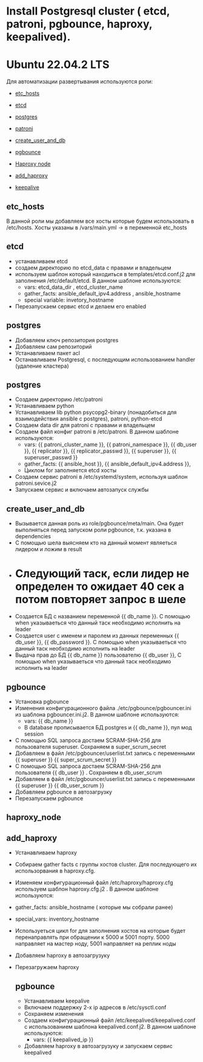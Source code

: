 # Install Postgresql cluster ( etcd, patroni, pgbounce, haproxy, keepalived).
# Ubuntu 22.04.2 LTS
Для автоматизации развертывания используются роли:
- [etc_hosts](#etc_hosts)  
- [etcd](#etcd)
- [postgres](#postgres)  
- [patroni](#patroni)
- [create_user_and_db](#create_user)
- [pgbounce](#images)  

- [Haproxy node](#haproxy_node)
- [add_haproxy](#add_haproxy)
- [keepalive](#keepalive)

<a name="headers"><h2>etc_hosts</h2></a>
В данной роли мы добавляем все хосты которые будем использовать в /etc/hosts. Хосты указаны в /vars/main.yml -> в переменной etc_hosts


<a name="headers"><h2>etcd</h2></a>
- устанавливаем etcd
- создаем директорию по etcd_data с правами и владельцем
- используем шаблон который находиться в templates/etcd.conf.j2 для заполнения /etc/default/etcd. В данном шаблоне используются:
  - vars: etcd_data_dir , etcd_cluster_name
  - gather_facts: ansible_default_ipv4.address , ansible_hostname
  - special variable: invetory_hostname
- Перезапускаем сервис etcd и делаем его enabled

<a name="headers"><h2>postgres</h2></a>
- Добавляем ключ репозитория postgres
- Добавляем сам репозиторий
- Устанавливаем пакет acl
- Останавливаем Postgresql, с последующим использованием handler (удаление кластера)

<a name="headers"><h2>postgres</h2></a>
- Создаем директорию /etc/patroni
- Устанавливаем python
- Устанавливаем lib python psycopg2-binary (понадобиться для взаимодействия ansible c postgres), patroni, python-etcd
- Создаем data dir для patroni c правами и владельцем
- Создаем файл конфиг patroni в /etc/patroni. В данном шаблоне используются:
  - vars: {{ patroni_cluster_name }}, {{ patroni_namespace }}, {{ db_user }}, {{ replicator }}, {{ replicator_passwd }}, {{ superuser }}, {{ superuser_passwd }}
  - gather_facts: {{ ansible_host }}, {{ ansible_default_ipv4.address }},
  - Циклом for заполняется etcd хосты
- Создаем сервис patroni в /etc/systemd/system, используя шаблон patroni.sevice.j2
- Запускаем сервис и включаем автозапуск службы

<a name="headers"><h2>create_user_and_db</h2></a>
- Вызывается данная роль из role/pgbounce/meta/main. Она будет выполняться перед запуском роли pgbounce, т.к. указана в dependencies
- C помощью шела выясняем кто на данный момент являеться лидером и ложим в result
- # Следующий таск, если лидер не определен то ожидает 40 сек а потом повторяет запрос в шеле
- Создается БД с названием переменной {{ db_name }}. C помощью when указываеться что данный таск необходимо исполнить на leader
- Создается user с именем и паролем из данных переменных {{ db_user }}, {{ db_password }}. C помощью when указываеться что данный таск необходимо исполнить на leader
- Выдача прав до БД {{ db_name }} пользователю {{ db_user }}, C помощью when указываеться что данный таск необходимо исполнить на leader

<a name="headers"><h2>pgbounce</h2></a>
- Установка pgbounce
- Изменения конфигурационного файла ./etc/pgbounce/pgbouncer.ini из шаблона pgbouncer.ini.j2. В данном шаблоне используются:
  - vars: {{ db_name }}
  - В database прописывается БД postgres и {{ db_name }}, пул мод session
- C помощью SQL запроса достаем SCRAM-SHA-256 для пользователя superuser. Сохраняем в super_scrum_secret
- Добавляем в файл /etc/pgbouncer/userlist.txt запись c переменными {{ superuser }} {{ super_scrum_secret }}
- C помощью SQL запроса достаем SCRAM-SHA-256 для пользователя {{ db_user }} . Сохраняем в db_user_scrum
- Добавляем в файл /etc/pgbouncer/userlist.txt запись c переменными {{ superuser }} {{ db_user_scrum }}
- Добавляем pgbounce в автозагрузку
- Перезапускаем pgbounce

<a name="headers"><h2>haproxy_node</h2></a>

<a name="headers"><h2>add_haproxy</h2></a>
- Устанавливаем haproxy
- Собираем gather facts с группы хостов cluster. Для последующего их использорвания в haproxy.cfg.
- Изменяем конфигурационный файл /etc/haproxy/haproxy.cfg используем шаблон haproxy.cfg.j2 . В данном шаблоне используются:
- gather_facts: ansible_hostname ( которые мы собрали ранее)
- special_vars: inventory_hostname
- Используеться цикл for для заполнения хостов на которые будет перенаправлять при обращении к 5000 и 5001 порту. 5000 направляет на мастер ноду, 5001 направляет на реплик ноды
- Добавляем haproxy в автозагрузуку
- Перезагружаем haproxy

  <a name="headers"><h2>pgbounce</h2></a>
  - Устанавливаем keepalive
  - Включаем поддержку 2-х ip адресов в /etc/sysctl.conf
  - Сохраняем изменения
  - Создаем конфигурационный файл /etc/keepalived/keepalived.conf с использованием шаблона keepalived.conf.j2. В данном шаблоне используются:
    - vars: {{ keepalived_ip  }}
  - Добавляем haproxy в автозагрузуку и запускаем сервис keepalived
